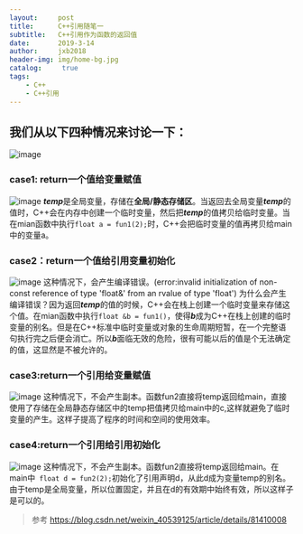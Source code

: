 ```yaml
---
layout:     post
title:      C++引用随笔一
subtitle:   C++引用作为函数的返回值
date:       2019-3-14
author:     jxb2018
header-img: img/home-bg.jpg
catalog: 	 true
tags:
    - C++
    - C++引用
---
```


## 我们从以下四种情况来讨论一下：

![image](https://jxb2018.github.io/img/C++/7_cpp.jpg)

### case1: return一个值给变量赋值
![image](https://jxb2018.github.io/img/C++/case1.jpg)
***temp***是全局变量，存储在**全局/静态存储区**。当返回去全局变量***temp***的值时，C++会在内存中创建一个临时变量，然后把***temp***的值拷贝给临时变量。当在mian函数中执行```float a = fun1(2);```时，C++会把临时变量的值再拷贝给main中的变量a。

### case2：return一个值给引用变量初始化
![image](https://jxb2018.github.io/img/C++/case2.jpg)
这种情况下，会产生编译错误。(error:invalid initialization of non-const reference of type 'float&' from an rvalue of type 'float')
为什么会产生编译错误？因为返回***temp***的值的时候，C++会在栈上创建一个临时变量来存储这个值。在mian函数中执行```float &b = fun1()```，使得***b***成为C++在栈上创建的临时变量的别名。但是在C++标准中临时变量或对象的生命周期短暂，在一个完整语句执行完之后便会消亡。所以***b***面临无效的危险，很有可能以后的值是个无法确定的值，这显然是不被允许的。

### case3:return一个引用给变量赋值
![image](https://jxb2018.github.io/img/C++/case3.jpg)
这种情况下，不会产生副本。函数fun2直接将temp返回给main，直接使用了存储在全局静态存储区中的temp把值拷贝给main中的c,这样就避免了临时变量的产生。这样子提高了程序的时间和空间的使用效率。

### case4:return一个引用给引用初始化
![image](https://jxb2018.github.io/img/C++/case4.jpg)
这种情况下，不会产生副本。函数fun2直接将temp返回给main。在main中``` float d = fun2(2);```初始化了引用声明d，从此d成为变量temp的别名。由于temp是全局变量，所以位置固定，并且在d的有效期中始终有效，所以这样子是可以的。


> 参考 https://blog.csdn.net/weixin_40539125/article/details/81410008
